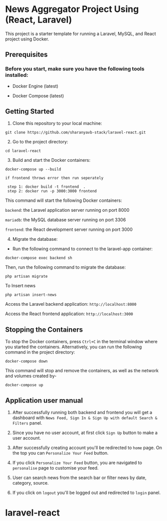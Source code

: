 # News Aggregator Project Using (React, Laravel)

This project is a starter template for running a Laravel, MySQL, and React project using Docker.

## Prerequisites

### Before you start, make sure you have the following tools installed:

-   Docker Engine (latest)

-   Docker Compose (latest)

## Getting Started

1. Clone this repository to your local machine:

```
git clone https://github.com/sharanyavb-stack/laravel-react.git
```

2. Go to the project directory:

```
cd laravel-react
```

3. Build and start the Docker containers:

```
docker-compose up --build

if frontend throws error then run seperately

 step 1: docker build -t frontend  .
 step 2: docker run -p 3000:3000 frontend

```


This command will start the following Docker containers:<br>

`backend`: the Laravel application server running on port 8000<br>

`mariadb`: the MySQL database server running on port 3306<br>

`frontend`: the React development server running on port 3000<br>

4. Migrate the database:

-   Run the following command to connect to the laravel-app container:

```
docker-compose exec backend sh
```

Then, run the following command to migrate the database:

```
php artisan migrate
```

To Insert news 

```
php artisan insert-news
```


Access the Laravel backend application: `http://localhost:8000`

Access the React frontend application: `http://localhost:3000`


## Stopping the Containers

To stop the Docker containers, press `Ctrl+C` in the terminal window where you started the containers. Alternatively, you can run the following command in the project directory:

```
docker-compose down
```

This command will stop and remove the containers, as well as the network and volumes created by-

```
docker-compose up
```


## Application user manual

1. After successfully running both backend and frontend you will get a dashboard with `News Feed, Sign In & Sign Up with default Search & Filters` panel.

2. Since you have no user account, at first click `Sign Up` button to make a user account.

3. After successfully creating account you'll be redirected to `home` page. On the top you can `Personalize Your Feed` button.

4. If you click `Personalize Your Feed` button, you are navigated to `personalise` page to customise your feed.

4. User can search news from the search bar or filter news by date, category, source.

5. If you click on `logout` you'll be logged out and redirected to `login` panel.

# laravel-react
